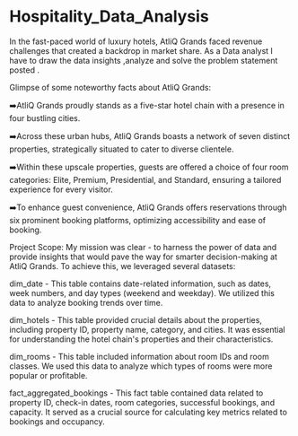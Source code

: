 # Hospitality_Data_Analysis

In the fast-paced world of luxury hotels, AtliQ Grands faced revenue challenges that created a backdrop in  market share. As a Data analyst I have to draw the data insights ,analyze and solve the problem statement posted .

Glimpse of some noteworthy facts about AtliQ Grands:

➡️AtliQ Grands proudly stands as a five-star hotel chain with a presence in four bustling cities.

➡️Across these urban hubs, AtliQ Grands boasts a network of seven distinct properties, strategically situated to cater to diverse clientele.

➡️Within these upscale properties, guests are offered a choice of four room categories: Elite, Premium, Presidential, and Standard, ensuring a tailored experience for every visitor.

➡️To enhance guest convenience, AtliQ Grands offers reservations through six prominent booking platforms, optimizing accessibility and ease of booking.

Project Scope: My mission was clear - to harness the power of data and provide insights that would pave the way for smarter decision-making at AtliQ Grands. To achieve this, we leveraged several datasets:

dim_date - This table contains date-related information, such as dates, week numbers, and day types (weekend and weekday). We utilized this data to analyze booking trends over time.

dim_hotels - This table provided crucial details about the properties, including property ID, property name, category, and cities. It was essential for understanding the hotel chain's properties and their characteristics.

dim_rooms - This table included information about room IDs and room classes. We used this data to analyze which types of rooms were more popular or profitable.

fact_aggregated_bookings - This fact table contained data related to property ID, check-in dates, room categories, successful bookings, and capacity. It served as a crucial source for calculating key metrics related to bookings and occupancy.

